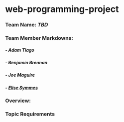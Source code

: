 # web-programming-project

### Team Name: ***TBD***

### Team Member Markdowns:

##### - Adam Tiago
##### - Benjamin Brennan
##### - Joe Maguire
##### - [Elise Symmes](/team/eliseSymmes.md)

### Overview:

### Topic Requirements
